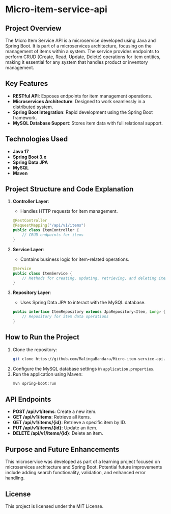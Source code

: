 
# Micro-item-service-api

## Project Overview

The Micro Item Service API is a microservice developed using Java and Spring Boot. It is part of a microservices architecture, focusing on the management of items within a system. The service provides endpoints to perform CRUD (Create, Read, Update, Delete) operations for item entities, making it essential for any system that handles product or inventory management.

## Key Features

- **RESTful API**: Exposes endpoints for item management operations.
- **Microservices Architecture**: Designed to work seamlessly in a distributed system.
- **Spring Boot Integration**: Rapid development using the Spring Boot framework.
- **MySQL Database Support**: Stores item data with full relational support.

## Technologies Used

- **Java 17**
- **Spring Boot 3.x**
- **Spring Data JPA**
- **MySQL**
- **Maven**

## Project Structure and Code Explanation

1. **Controller Layer**:
   - Handles HTTP requests for item management.
   ```java
   @RestController
   @RequestMapping("/api/v1/items")
   public class ItemController {
       // CRUD endpoints for items
   }
   ```

2. **Service Layer**:
   - Contains business logic for item-related operations.
   ```java
   @Service
   public class ItemService {
       // Methods for creating, updating, retrieving, and deleting items
   }
   ```

3. **Repository Layer**:
   - Uses Spring Data JPA to interact with the MySQL database.
   ```java
   public interface ItemRepository extends JpaRepository<Item, Long> {
       // Repository for item data operations
   }
   ```

## How to Run the Project

1. Clone the repository:
   ```bash
   git clone https://github.com/MalingaBandara/Micro-item-service-api.git
   ```
2. Configure the MySQL database settings in `application.properties`.
3. Run the application using Maven:
   ```bash
   mvn spring-boot:run
   ```

## API Endpoints

- **POST /api/v1/items**: Create a new item.
- **GET /api/v1/items**: Retrieve all items.
- **GET /api/v1/items/{id}**: Retrieve a specific item by ID.
- **PUT /api/v1/items/{id}**: Update an item.
- **DELETE /api/v1/items/{id}**: Delete an item.

## Purpose and Future Enhancements

This microservice was developed as part of a learning project focused on microservices architecture and Spring Boot. Potential future improvements include adding search functionality, validation, and enhanced error handling.

## License

This project is licensed under the MIT License.
